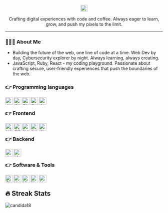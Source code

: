 <p align='center'>
<a href="https://www.linkedin.com/in/armandonery34/">
  <img align="center" alt="Linkedin" width="22px" src="https://cdn.jsdelivr.net/npm/simple-icons@v3/icons/linkedin.svg" />
</a>
</p>

<p align="center">Crafting digital experiences with code and coffee. Always eager to learn, grow, and push my pixels to the limit.</p>
<hr>

### 👨🏻‍💻 About Me
- Building the future of the web, one line of code at a time. Web Dev by day, Cybersecurity explorer by night. Always learning, always creating.
- JavaScript, Ruby, React - my coding playground. Passionate about crafting secure, user-friendly experiences that push the boundaries of the web.
 
### 👉 Programming languages
<img align="left" alt="Javascript" width="24px" src="https://cdn.svgporn.com/logos/javascript.svg" />
<img align="left" alt="Ruby" width="24px" src="https://cdn.svgporn.com/logos/ruby.svg" />
<img align="left" alt="Pthon" width="24px" src="https://cdn.svgporn.com/logos/python.svg" />
<img align="left" alt="C++" width="24px" src="https://cdn.svgporn.com/logos/c-plusplus.svg" />
<img align="left" alt="Java" width="24px" src="https://cdn.svgporn.com/logos/java.svg" /> <br />

### 👉 Frontend
<img align="left" alt="HTML5" width="24px" src="https://cdn.svgporn.com/logos/html-5.svg" />
<img align="left" alt="CSS3" width="24px" src="https://cdn.svgporn.com/logos/css-3.svg" />
<img align="left" alt="Bootstrap" width="24px" src="https://cdn.svgporn.com/logos/bootstrap.svg" />
<img align="left" alt="Tailwind" width="24px" src="https://cdn.svgporn.com/logos/tailwindcss-icon.svg" />
<img align="left" alt="React" width="24px" src="https://cdn.svgporn.com/logos/react.svg" /> <br />

### 👉 Backend
<img align="left" alt="dotnet" width="24px" src="https://cdn.svgporn.com/logos/dotnet.svg" />
<img align="left" alt="MySql" width="24px" src="https://cdn.svgporn.com/logos/mysql-icon.svg" /> <br />

### 👉 Software & Tools
<img align="left" alt="Git" width="24px" src="https://cdn.svgporn.com/logos/git-icon.svg" />
<img align="left" alt="Vsiual Studio" width="24px" src="https://cdn.svgporn.com/logos/visual-studio.svg" />
<img align="left" alt="Visual Studio Code!" width="24px" src="https://cdn.svgporn.com/logos/visual-studio-code.svg" />
<img align="left" alt="Notion" width="24px" src="https://cdn.worldvectorlogo.com/logos/notion-logo-1.svg" />
<img align="left" alt="Linux" width="24px" src="https://cdn.svgporn.com/logos/linux-tux.svg" /> <br />

## 🔥 Streak Stats
<p align="left"><img src="https://github-readme-streak-stats.herokuapp.com/?user=arpwn&theme=algolia" alt="candida18"  /></p>
